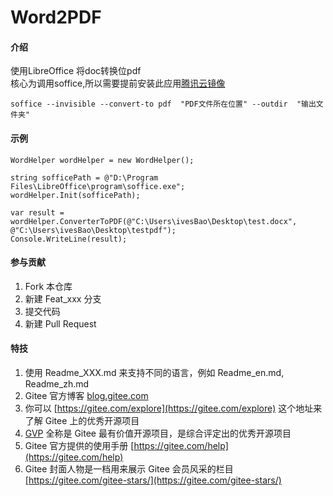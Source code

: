 # Word2PDF

#### 介绍
使用LibreOffice 将doc转换位pdf  
核心为调用soffice,所以需要提前安装此应用[腾讯云镜像](https://mirrors.cloud.tencent.com/libreoffice/libreoffice/stable/24.2.2/win/x86_64/)
```
soffice --invisible --convert-to pdf  "PDF文件所在位置" --outdir  "输出文件夹"
```


#### 示例
```
WordHelper wordHelper = new WordHelper();

string sofficePath = @"D:\Program Files\LibreOffice\program\soffice.exe";
wordHelper.Init(sofficePath);

var result = wordHelper.ConverterToPDF(@"C:\Users\ivesBao\Desktop\test.docx", @"C:\Users\ivesBao\Desktop\testpdf");
Console.WriteLine(result);
```

#### 参与贡献

1.  Fork 本仓库
2.  新建 Feat_xxx 分支
3.  提交代码
4.  新建 Pull Request


#### 特技

1.  使用 Readme\_XXX.md 来支持不同的语言，例如 Readme\_en.md, Readme\_zh.md
2.  Gitee 官方博客 [blog.gitee.com](https://blog.gitee.com)
3.  你可以 [https://gitee.com/explore](https://gitee.com/explore) 这个地址来了解 Gitee 上的优秀开源项目
4.  [GVP](https://gitee.com/gvp) 全称是 Gitee 最有价值开源项目，是综合评定出的优秀开源项目
5.  Gitee 官方提供的使用手册 [https://gitee.com/help](https://gitee.com/help)
6.  Gitee 封面人物是一档用来展示 Gitee 会员风采的栏目 [https://gitee.com/gitee-stars/](https://gitee.com/gitee-stars/)
